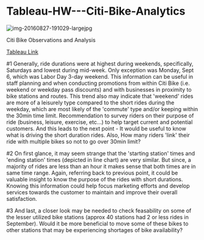 # Tableau-HW---Citi-Bike-Analytics

![img-20160827-191029-largejpg](https://user-images.githubusercontent.com/82190357/140237827-bf4dabaa-6729-44c8-baa0-396159b6008c.jpg)

 Citi Bike Observations and Analysis  
 
[Tableau Link](https://public.tableau.com/views/TableauHW-CitiBikeAnalytics/citibikeJC092021Report?:language=en-US&publish=yes&:display_count=n&:origin=viz_share_link)


#1 Generally, ride durations were at highest during weekends, specifically, Saturdays and lowest during mid-week. Only exception was Monday, Sept 6, which was Labor Day 3-day weekend. This information can be useful in staff planning and when conducting promotions from within Citi Bike (i.e. weekend or weekday pass discounts) and with businesses in proximity to bike stations and routes. This trend also may indicate that 'weekend' rides are more of a leisurely type compared to the short rides during the weekday, which are most likely of the 'commute' type and/or keeping within the 30min time limit. Recommendation to survey riders on their purpose of ride (business, leisure, exercise, etc...) to help target current and potential customers. And this leads to the next point - It would be useful to know what is driving the short duration rides. Also, How many riders 'link' their ride with multiple bikes so not to go over 30min limit?  

#2 On first glance, it may seem strange that the 'starting station' times and 'ending station' times (depicted in line chart) are very similar. But since, a majority of rides are less than an hour it makes sense that both times are in same time range. Again, referring back to previous point, it could be valuable insight to know the purpose of the rides with short durations. Knowing this information could help focus marketing efforts and develop services towards the customer to maintain and improve their overall satisfaction. 

#3 And last, a closer look may be needed to check feasability on some of the lesser utilized bike stations (approx 40 stations had 2 or less rides in September). Would it be more beneficial to move some of these bikes to other stations that may be experiencing shortages of bike availability?  
